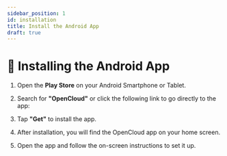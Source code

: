 ```yaml
---
sidebar_position: 1
id: installation
title: Install the Android App
draft: true
---
```


# 📱 Installing the Android App

1. Open the **Play Store** on your Android Smartphone or Tablet.

2. Search for **"OpenCloud"** or click the following link to go directly to the app:  
   <!-- [OpenCloud on the Play Store](https://) -->

<!-- <img src={require(".././img/installation/android-installation.jpg").default} alt="Android Installation" height="400"/> -->

3. Tap **"Get"** to install the app.

4. After installation, you will find the OpenCloud app on your home screen.

<!-- <img src={require(".././img/installation/icon-on-screen.png").default} alt="icon" height="400"/> -->

5. Open the app and follow the on-screen instructions to set it up.
